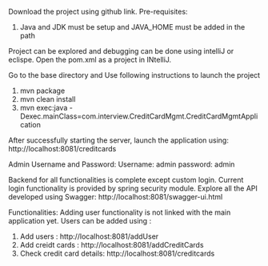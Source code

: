 
Download the project using github link.
Pre-requisites:
1) Java and JDK must be setup and JAVA_HOME must be added in the path

Project can be explored and debugging can be done using intelliJ or eclispe. Open the pom.xml as a project in INtelliJ.

Go to the base directory and Use following instructions to launch the project
1) mvn package
2) mvn clean install
3) mvn exec:java -Dexec.mainClass=com.interview.CreditCardMgmt.CreditCardMgmtApplication

After successfully starting the server, launch the application using: http://localhost:8081/creditcards

Admin Username and Password:
Username: admin
password: admin

Backend for all functionalities is complete except custom login. Current login functionality is provided by spring security module.
Explore all the API developed using Swagger: http://localhost:8081/swagger-ui.html


Functionalities:
Adding user functionality is not linked with the main application yet. Users can be added using :
1) Add users : http://localhost:8081/addUser
2) Add creidt cards : http://localhost:8081/addCreditCards
3) Check credit card details: http://localhost:8081/creditcards